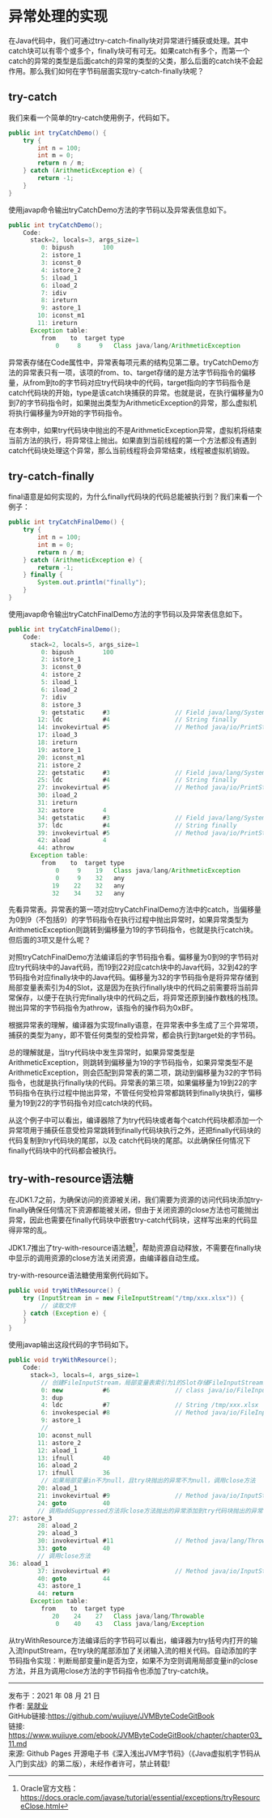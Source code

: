 # 异常处理的实现

在Java代码中，我们可通过try-catch-finally块对异常进行捕获或处理。其中catch块可以有零个或多个，finally块可有可无。如果catch有多个，而第一个catch的异常的类型是后面catch的异常的类型的父类，那么后面的catch块不会起作用。那么我们如何在字节码层面实现try-catch-finally块呢？

## try-catch

我们来看一个简单的try-catch使用例子，代码如下。

```java
public int tryCatchDemo() {
    try {
        int n = 100;
        int m = 0;
        return n / m;
    } catch (ArithmeticException e) {
        return -1;
    }
}
```

使用javap命令输出tryCatchDemo方法的字节码以及异常表信息如下。

```java
public int tryCatchDemo();
    Code:
      stack=2, locals=3, args_size=1
         0: bipush        100
         2: istore_1
         3: iconst_0
         4: istore_2
         5: iload_1
         6: iload_2
         7: idiv
         8: ireturn
         9: astore_1
        10: iconst_m1
        11: ireturn
      Exception table:
         from    to  target type
             0     8     9   Class java/lang/ArithmeticException
```

异常表存储在Code属性中，异常表每项元素的结构见第二章。tryCatchDemo方法的异常表只有一项，该项的from、to、target存储的是方法字节码指令的偏移量，从from到to的字节码对应try代码块中的代码，target指向的字节码指令是catch代码块的开始，type是该catch块捕获的异常。也就是说，在执行偏移量为0到7的字节码指令时，如果抛出类型为ArithmeticException的异常，那么虚拟机将执行偏移量为9开始的字节码指令。

在本例中，如果try代码块中抛出的不是ArithmeticException异常，虚拟机将结束当前方法的执行，将异常往上抛出。如果直到当前线程的第一个方法都没有遇到catch代码块处理这个异常，那么当前线程将会异常结束，线程被虚拟机销毁。

## try-catch-finally

final语意是如何实现的，为什么finally代码块的代码总能被执行到？我们来看一个例子：

```java
public int tryCatchFinalDemo() {
    try {
        int n = 100;
        int m = 0;
        return n / m;
    } catch (ArithmeticException e) {
        return -1;
    } finally {
        System.out.println("finally");
    }
}
```

使用javap命令输出tryCatchFinalDemo方法的字节码以及异常表信息如下。

```java
public int tryCatchFinalDemo();
    Code:
      stack=2, locals=5, args_size=1
         0: bipush        100
         2: istore_1
         3: iconst_0
         4: istore_2
         5: iload_1
         6: iload_2
         7: idiv
         8: istore_3
         9: getstatic     #3                  // Field java/lang/System.out:Ljava/io/PrintStream;
        12: ldc           #4                  // String finally
        14: invokevirtual #5                  // Method java/io/PrintStream.println:(Ljava/lang/String;)V
        17: iload_3
        18: ireturn
        19: astore_1
        20: iconst_m1
        21: istore_2
        22: getstatic     #3                  // Field java/lang/System.out:Ljava/io/PrintStream;
        25: ldc           #4                  // String finally
        27: invokevirtual #5                  // Method java/io/PrintStream.println:(Ljava/lang/String;)V
        30: iload_2
        31: ireturn
        32: astore        4
        34: getstatic     #3                  // Field java/lang/System.out:Ljava/io/PrintStream;
        37: ldc           #4                  // String finally
        39: invokevirtual #5                  // Method java/io/PrintStream.println:(Ljava/lang/String;)V
        42: aload         4
        44: athrow
      Exception table:
         from    to  target type
             0     9    19   Class java/lang/ArithmeticException
             0     9    32   any
            19    22    32   any
            32    34    32   any
```

先看异常表。异常表的第一项对应tryCatchFinalDemo方法中的catch，当偏移量为0到9（不包括9）的字节码指令在执行过程中抛出异常时，如果异常类型为ArithmeticException则跳转到偏移量为19的字节码指令，也就是执行catch块。但后面的3项又是什么呢？

对照tryCatchFinalDemo方法编译后的字节码指令看。偏移量为0到9的字节码对应try代码块中的Java代码，而19到22对应catch块中的Java代码，32到42的字节码指令对应finally块中的Java代码。偏移量为32的字节码指令是将异常存储到局部变量表索引为4的Slot，这是因为在执行finally块中的代码之前需要将当前异常保存，以便于在执行完finally块中的代码之后，将异常还原到操作数栈的栈顶。抛出异常的字节码指令为athrow，该指令的操作码为0xBF。

根据异常表的理解，编译器为实现finally语意，在异常表中多生成了三个异常项，捕获的类型为any，即不管任何类型的受检异常，都会执行到target处的字节码。 

总的理解就是，当try代码块中发生异常时，如果异常类型是ArithmeticException，则跳转到偏移量为19的字节码指令，如果异常类型不是ArithmeticException，则会匹配到异常表的第二项，跳动到偏移量为32的字节码指令，也就是执行finally块的代码。异常表的第三项，如果偏移量为19到22的字节码指令在执行过程中抛出异常，不管任何受检异常都跳转到finally块执行，偏移量为19到22的字节码指令对应catch块的代码。

从这个例子中可以看出，编译器除了为try代码块或者每个catch代码块都添加一个异常项用于捕获任意受检异常跳转到finally代码块执行之外，还把finally代码块的代码复制到try代码块的尾部，以及 catch代码块的尾部。以此确保任何情况下finally代码块中的代码都会被执行。

## try-with-resource语法糖

在JDK1.7之前，为确保访问的资源被关闭，我们需要为资源的访问代码块添加try-finally确保任何情况下资源都能被关闭，但由于关闭资源的close方法也可能抛出异常，因此也需要在finally代码块中嵌套try-catch代码块，这样写出来的代码显得非常的乱。

 JDK1.7推出了try-with-resource语法糖[^1]，帮助资源自动释放，不需要在finally块中显示的调用资源的close方法关闭资源，由编译器自动生成。

try-with-resource语法糖使用案例代码如下。

```java
public void tryWithResource() {
    try (InputStream in = new FileInputStream("/tmp/xxx.xlsx")) {
         // 读取文件
    } catch (Exception e) {
    }
}
```

使用javap输出这段代码的字节码如下。

```java
public void tryWithResource();
    Code:
      stack=3, locals=4, args_size=1
         // 创建FileInputStream，局部变量表索引为1的Slot存储FileInputStream对象
         0: new           #6                  // class java/io/FileInputStream
         3: dup
         4: ldc           #7                  // String /tmp/xxx.xlsx
         6: invokespecial #8                  // Method java/io/FileInputStream."<init>":(Ljava/lang/String;)V
         9: astore_1
         // 
        10: aconst_null
        11: astore_2
        12: aload_1
        13: ifnull        40
        16: aload_2
        17: ifnull        36
         // 如果局部变量in不为null，且try块抛出的异常不为null，调用close方法
        20: aload_1
        21: invokevirtual #9                  // Method java/io/InputStream.close:()V
        24: goto          40
        // 调用addSuppressed方法将close方法抛出的异常添加到try代码块抛出的异常
27: astore_3
        28: aload_2
        29: aload_3
        30: invokevirtual #11                 // Method java/lang/Throwable.addSuppressed:(Ljava/lang/Throwable;)V
        33: goto          40
        // 调用close方法
36: aload_1
        37: invokevirtual #9                  // Method java/io/InputStream.close:()V
        40: goto          44
        43: astore_1
        44: return
      Exception table:
         from    to  target type
            20    24    27   Class java/lang/Throwable
             0    40    43   Class java/lang/Exception
```

从tryWithResource方法编译后的字节码可以看出，编译器为try括号内打开的输入流InputStream，在try块的尾部添加了关闭输入流的相关代码。自动添加的字节码指令实现：判断局部变量in是否为空，如果不为空则调用局部变量in的close方法，并且为调用close方法的字节码指令也添加了try-catch块。

---

[^1]: Oracle官方文档：https://docs.oracle.com/javase/tutorial/essential/exceptions/tryResourceClose.html

发布于：2021 年 08 月 21 日<br>作者: [吴就业](https://www.wujiuye.com/)<br>GitHub链接:https://github.com/wujiuye/JVMByteCodeGitBook<br>链接: https://www.wujiuye.com/ebook/JVMByteCodeGitBook/chapter/chapter03_11.md<br>来源: Github Pages 开源电子书《深入浅出JVM字节码》（《Java虚拟机字节码从入门到实战》的第二版），未经作者许可，禁止转载!<br>

